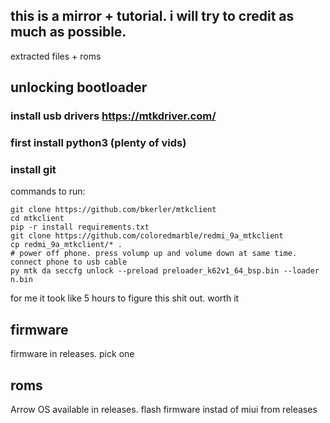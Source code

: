 ## this is a mirror + tutorial. i will try to credit as much as possible. 

extracted files + roms

## unlocking bootloader

### install usb drivers https://mtkdriver.com/

### first install python3 (plenty of vids)

### install git

commands to run:

```
git clone https://github.com/bkerler/mtkclient
cd mtkclient
pip -r install requirements.txt
git clone https://github.com/coloredmarble/redmi_9a_mtkclient
cp redmi_9a_mtkclient/* .
# power off phone. press volump up and volume down at same time. connect phone to usb cable
py mtk da seccfg unlock --preload preloader_k62v1_64_bsp.bin --loader n.bin
```

for me it took like 5 hours to figure this shit out. worth it 

## firmware
firmware in releases. pick one

## roms
Arrow OS available in releases. flash firmware instad of miui from releases
